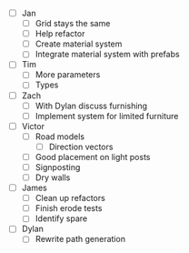 - [ ] Jan
	- [ ] Grid stays the same
	- [ ] Help refactor
	- [ ] Create material system
	- [ ] Integrate material system with prefabs
- [ ] Tim
	- [ ] More parameters
	- [ ] Types
- [ ] Zach
	- [ ] With Dylan discuss furnishing
	- [ ] Implement system for limited furniture
- [ ] Victor
	- [ ] Road models
		- [ ] Direction vectors
	- [ ] Good placement on light posts
	- [ ] Signposting
	- [ ] Dry walls
- [ ] James
	- [ ] Clean up refactors
	- [ ] Finish erode tests
	- [ ] Identify spare 
- [ ] Dylan
	- [ ] Rewrite path generation